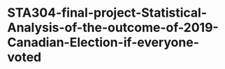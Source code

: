 # STA304-final-project-Statistical-Analysis-of-the-outcome-of-2019-Canadian-Election-if-everyone-voted